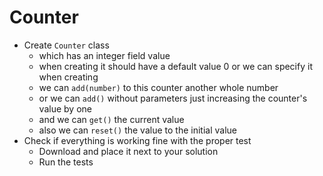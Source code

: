 # Counter
- Create `Counter` class
  - which has an integer field value
  - when creating it should have a default value 0 or we can specify it when creating
  - we can `add(number)` to this counter another whole number
  - or we can `add()` without parameters just increasing the counter's value by one
  - and we can `get()` the current value
  - also we can `reset()` the value to the initial value
- Check if everything is working fine with the proper test
  - Download and place it next to your solution
  - Run the tests

